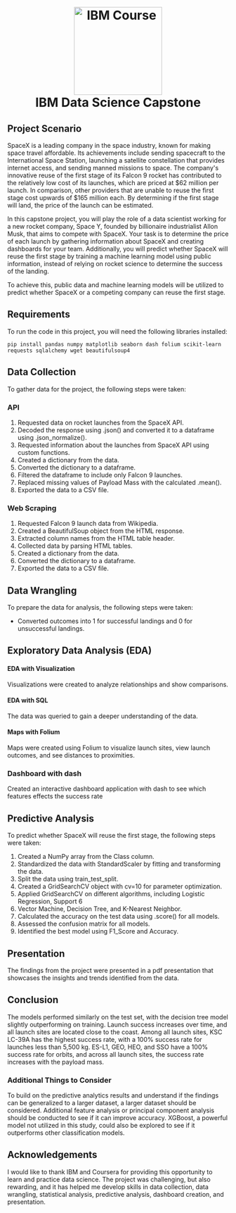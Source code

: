 <h1 align='center'>
<br>
<img src="https://180dc.org/wp-content/uploads/2022/04/ibm-logo-.png" alt="IBM Course" width="200">
<br>
 IBM Data Science Capstone
 
 ## Project Scenario
 
SpaceX is a leading company in the space industry, known for making space travel affordable. Its achievements include sending spacecraft to the International Space Station, launching a satellite constellation that provides internet access, and sending manned missions to space. The company's innovative reuse of the first stage of its Falcon 9 rocket has contributed to the relatively low cost of its launches, which are priced at $62 million per launch. In comparison, other providers that are unable to reuse the first stage cost upwards of $165 million each. By determining if the first stage will land, the price of the launch can be estimated.

In this capstone project, you will play the role of a data scientist working for a new rocket company, Space Y, founded by billionaire industrialist Allon Musk, that aims to compete with SpaceX. Your task is to determine the price of each launch by gathering information about SpaceX and creating dashboards for your team. Additionally, you will predict whether SpaceX will reuse the first stage by training a machine learning model using public information, instead of relying on rocket science to determine the success of the landing.

To achieve this, public data and machine learning models will be utilized to predict whether SpaceX or a competing company can reuse the first stage.

## Requirements

To run the code in this project, you will need the following libraries installed:

`pip install pandas numpy matplotlib seaborn dash folium scikit-learn requests sqlalchemy wget beautifulsoup4`

## Data Collection

To gather data for the project, the following steps were taken:

### API

1. Requested data on rocket launches from the SpaceX API.
2. Decoded the response using .json() and converted it to a dataframe using
   .json_normalize().
3. Requested information about the launches from SpaceX API using custom functions.
4. Created a dictionary from the data.
5. Converted the dictionary to a dataframe.
6. Filtered the dataframe to include only Falcon 9 launches.
7. Replaced missing values of Payload Mass with the calculated .mean().
8. Exported the data to a CSV file.

### Web Scraping

1. Requested Falcon 9 launch data from Wikipedia.
2. Created a BeautifulSoup object from the HTML response.
3. Extracted column names from the HTML table header.
4. Collected data by parsing HTML tables.
5. Created a dictionary from the data.
6. Converted the dictionary to a dataframe.
7. Exported the data to a CSV file.

## Data Wrangling

To prepare the data for analysis, the following steps were taken:

- Converted outcomes into 1 for successful landings and 0 for unsuccessful landings.

## Exploratory Data Analysis (EDA)

#### EDA with Visualization

Visualizations were created to analyze relationships and show comparisons.

#### EDA with SQL

The data was queried to gain a deeper understanding of the data.

#### Maps with Folium

Maps were created using Folium to visualize launch sites, view launch outcomes, and see distances to proximities.

### Dashboard with dash

Created an interactive dashboard application with dash to see which features effects the success rate

## Predictive Analysis

To predict whether SpaceX will reuse the first stage, the following steps were taken:

1. Created a NumPy array from the Class column.
2. Standardized the data with StandardScaler by fitting and transforming the data.
3. Split the data using train_test_split.
4. Created a GridSearchCV object with cv=10 for parameter optimization.
5. Applied GridSearchCV on different algorithms, including Logistic Regression, Support 6
6. Vector Machine, Decision Tree, and K-Nearest Neighbor.
7. Calculated the accuracy on the test data using .score() for all models.
8. Assessed the confusion matrix for all models.
9. Identified the best model using F1_Score and Accuracy.

## Presentation

The findings from the project were presented in a pdf presentation that showcases the insights and trends identified from the data.

## Conclusion

The models performed similarly on the test set, with the decision tree model slightly outperforming on training. Launch success increases over time, and all launch sites are located close to the coast. Among all launch sites, KSC LC-39A has the highest success rate, with a 100% success rate for launches less than 5,500 kg. ES-L1, GEO, HEO, and SSO have a 100% success rate for orbits, and across all launch sites, the success rate increases with the payload mass.

### Additional Things to Consider

To build on the predictive analytics results and understand if the findings can be generalized to a larger dataset, a larger dataset should be considered. Additional feature analysis or principal component analysis should be conducted to see if it can improve accuracy. XGBoost, a powerful model not utilized in this study, could also be explored to see if it outperforms other classification models.

## Acknowledgements

I would like to thank IBM and Coursera for providing this opportunity to learn and practice data science. The project was challenging, but also rewarding, and it has helped me develop skills in data collection, data wrangling, statistical analysis, predictive analysis, dashboard creation, and presentation.
